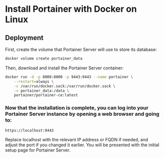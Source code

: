 # Install Portainer with Docker on Linux

## Deployment

First, create the volume that Portainer Server will use to store its database:
```bash
docker volume create portainer_data
```
Then, download and install the Portainer Server container:
```bash
docker run -d -p 8000:8000 -p 9443:9443 --name portainer \
    --restart=always \
    -v /var/run/docker.sock:/var/run/docker.sock \
    -v portainer_data:/data \
    portainer/portainer-ce:latest
```

### Now that the installation is complete, you can log into your Portainer Server instance by opening a web browser and going to:
```bash
https://localhost:9443
```
Replace localhost with the relevant IP address or FQDN if needed, and adjust the port if you changed it earlier.
You will be presented with the initial setup page for Portainer Server.
